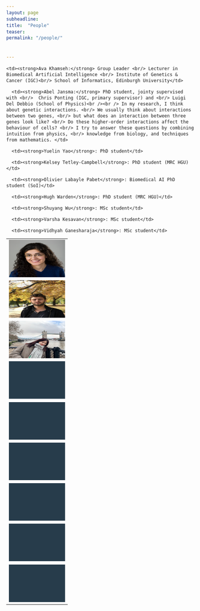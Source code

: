 ```yaml
---
layout: page
subheadline:
title:  "People"
teaser: 
permalink: "/people/"


---
```

<!-- <strong>Ava Khamseh:</strong> Group Leader & Lecturer in Biomedical Artifical Intelligence, [Institute of Genetics & Cancer][1] (IGC) and the [School of Informatics][2]<br/> -->

<table>
  <tr>
    <td> <img src="../images/GroupLeader_biomedAI.jpg"  alt="Ava Khamseh" width = 150px height = 100px ></td>

    <td><strong>Ava Khamseh:</strong> Group Leader <br/> Lecturer in Biomedical Artificial Intelligence <br/> Institute of Genetics & Cancer (IGC)<br/> School of Informatics, Edinburgh University</td>
   </tr> 
   <tr>
      <td><img src="../images/abel_jansma.jpeg" alt="Abel Jansma" width = 150px height = 100px></td>

      <td><strong>Abel Jansma:</strong> PhD student, jointy supervised with <br/>  Chris Ponting (IGC, primary supervisor) and <br/> Luigi Del Debbio (School of Physics)<br /><br /> In my research, I think about genetic interactions. <br/> We usually think about interactions between two genes, <br/> but what does an interaction between three genes look like? <br/> Do these higher-order interactions affect the behaviour of cells? <br/> I try to answer these questions by combining intuition from physics, <br/> knowledge from biology, and techniques from mathematics. </td>
  </tr>
     <tr>
      <td><img src="../images/yuelin_yao.png" alt="Yuelin Yao" width = 150px height = 100px></td>

      <td><strong>Yuelin Yao</strong>: PhD student</td>
  </tr>
     <tr>
      <td><img src="../images/../images/group_member.png" alt="Kelsey Tetley-Campbell" width = 150px height = 100px></td>

      <td><strong>Kelsey Tetley-Campbell</strong>: PhD student (MRC HGU)</td>
  </tr>
   <tr>
      <td><img src="../images/../images/group_member.png" alt="Olivier Labayle Pabet" width = 150px height = 100px></td>

      <td><strong>Olivier Labayle Pabet</strong>: Biomedical AI PhD student (SoI)</td>
  </tr>
   <tr>
      <td><img src="../images/../images/group_member.png" alt="Hugh Warden" width = 150px height = 100px></td>

      <td><strong>Hugh Warden</strong>: PhD student (MRC HGU)</td>
  </tr>
   <tr>
      <td><img src="../images/../images/group_member.png" alt="Shuyang Wu" width = 150px height = 100px></td>

      <td><strong>Shuyang Wu</strong>: MSc student</td>
  </tr>
   <tr>
      <td><img src="../images/../images/group_member.png" alt="Varsha Kesavan" width = 150px height = 100px></td>

      <td><strong>Varsha Kesavan</strong>: MSc student</td>
  </tr>
   <tr>
      <td><img src="../images/../images/group_member.png" alt="Vidhyah Ganesharaja" width = 150px height = 100px></td>

      <td><strong>Vidhyah Ganesharaja</strong>: MSc student</td>
      
  </tr>
</table>


 [1]: https://www.ed.ac.uk/institute-genetics-cancer
 [2]: https://www.ed.ac.uk/informatics